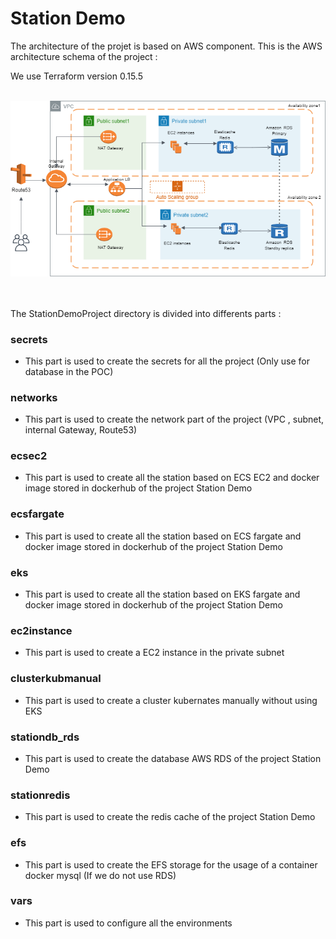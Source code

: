 # Station Demo

The architecture of the projet is based on AWS component. This is the AWS architecture schema of the project : <br/>

We use Terraform version 0.15.5
<br/><br/>


![picture](./schemaArchitectureAWS.png)
<br/><br/><br/>


The StationDemoProject directory is divided into differents parts :

### secrets 

 - This part is used to create the secrets for all the project (Only use for database in the POC)

### networks

 - This part is used to create the network part of the project (VPC , subnet, internal Gateway, Route53)

### ecsec2
  
 - This part is used to create all the station based on ECS EC2 and docker image stored in dockerhub of the project Station Demo 

### ecsfargate
  
 - This part is used to create all the station based on ECS fargate and docker image stored in dockerhub of the project Station Demo
 
### eks 
  
 - This part is used to create all the station based on EKS fargate and docker image stored in dockerhub of the project Station Demo
 
### ec2instance 
  
 - This part is used to create a EC2 instance in the private subnet
 
### clusterkubmanual 
  
 - This part is used to create a cluster kubernates manually without using EKS

### stationdb_rds
  
 - This part is used to create the database AWS RDS of the project Station Demo

### stationredis
  
 - This part is used to create the redis cache of the project Station Demo

### efs 
  
 - This part is used to create the EFS storage for the usage of a container docker mysql (If we do not use RDS)


### vars
  
 - This part is used to configure all the environments




